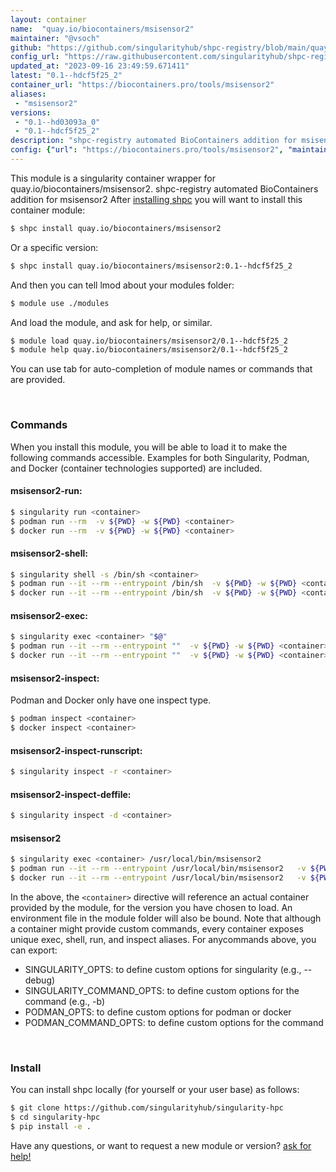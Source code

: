 ```yaml
---
layout: container
name:  "quay.io/biocontainers/msisensor2"
maintainer: "@vsoch"
github: "https://github.com/singularityhub/shpc-registry/blob/main/quay.io/biocontainers/msisensor2/container.yaml"
config_url: "https://raw.githubusercontent.com/singularityhub/shpc-registry/main/quay.io/biocontainers/msisensor2/container.yaml"
updated_at: "2023-09-16 23:49:59.671411"
latest: "0.1--hdcf5f25_2"
container_url: "https://biocontainers.pro/tools/msisensor2"
aliases:
 - "msisensor2"
versions:
 - "0.1--hd03093a_0"
 - "0.1--hdcf5f25_2"
description: "shpc-registry automated BioContainers addition for msisensor2"
config: {"url": "https://biocontainers.pro/tools/msisensor2", "maintainer": "@vsoch", "description": "shpc-registry automated BioContainers addition for msisensor2", "latest": {"0.1--hdcf5f25_2": "sha256:8148cf73d4f98270858358bacad3f391c72dae93582b8baf4e789141fa6ac8de"}, "tags": {"0.1--hd03093a_0": "sha256:b01f4a2f7938d42047bdb94a4f2c97dbf26bd53464ad1b82f811f037e3ea3f1d", "0.1--hdcf5f25_2": "sha256:8148cf73d4f98270858358bacad3f391c72dae93582b8baf4e789141fa6ac8de"}, "docker": "quay.io/biocontainers/msisensor2", "aliases": {"msisensor2": "/usr/local/bin/msisensor2"}}
---
```


This module is a singularity container wrapper for quay.io/biocontainers/msisensor2.
shpc-registry automated BioContainers addition for msisensor2
After [installing shpc](#install) you will want to install this container module:


```bash
$ shpc install quay.io/biocontainers/msisensor2
```

Or a specific version:

```bash
$ shpc install quay.io/biocontainers/msisensor2:0.1--hdcf5f25_2
```

And then you can tell lmod about your modules folder:

```bash
$ module use ./modules
```

And load the module, and ask for help, or similar.

```bash
$ module load quay.io/biocontainers/msisensor2/0.1--hdcf5f25_2
$ module help quay.io/biocontainers/msisensor2/0.1--hdcf5f25_2
```

You can use tab for auto-completion of module names or commands that are provided.

<br>

### Commands

When you install this module, you will be able to load it to make the following commands accessible.
Examples for both Singularity, Podman, and Docker (container technologies supported) are included.

#### msisensor2-run:

```bash
$ singularity run <container>
$ podman run --rm  -v ${PWD} -w ${PWD} <container>
$ docker run --rm  -v ${PWD} -w ${PWD} <container>
```

#### msisensor2-shell:

```bash
$ singularity shell -s /bin/sh <container>
$ podman run --it --rm --entrypoint /bin/sh  -v ${PWD} -w ${PWD} <container>
$ docker run --it --rm --entrypoint /bin/sh  -v ${PWD} -w ${PWD} <container>
```

#### msisensor2-exec:

```bash
$ singularity exec <container> "$@"
$ podman run --it --rm --entrypoint ""  -v ${PWD} -w ${PWD} <container> "$@"
$ docker run --it --rm --entrypoint ""  -v ${PWD} -w ${PWD} <container> "$@"
```

#### msisensor2-inspect:

Podman and Docker only have one inspect type.

```bash
$ podman inspect <container>
$ docker inspect <container>
```

#### msisensor2-inspect-runscript:

```bash
$ singularity inspect -r <container>
```

#### msisensor2-inspect-deffile:

```bash
$ singularity inspect -d <container>
```


#### msisensor2

```bash
$ singularity exec <container> /usr/local/bin/msisensor2
$ podman run --it --rm --entrypoint /usr/local/bin/msisensor2   -v ${PWD} -w ${PWD} <container> -c " $@"
$ docker run --it --rm --entrypoint /usr/local/bin/msisensor2   -v ${PWD} -w ${PWD} <container> -c " $@"
```



In the above, the `<container>` directive will reference an actual container provided
by the module, for the version you have chosen to load. An environment file in the
module folder will also be bound. Note that although a container
might provide custom commands, every container exposes unique exec, shell, run, and
inspect aliases. For anycommands above, you can export:

 - SINGULARITY_OPTS: to define custom options for singularity (e.g., --debug)
 - SINGULARITY_COMMAND_OPTS: to define custom options for the command (e.g., -b)
 - PODMAN_OPTS: to define custom options for podman or docker
 - PODMAN_COMMAND_OPTS: to define custom options for the command

<br>

### Install

You can install shpc locally (for yourself or your user base) as follows:

```bash
$ git clone https://github.com/singularityhub/singularity-hpc
$ cd singularity-hpc
$ pip install -e .
```

Have any questions, or want to request a new module or version? [ask for help!](https://github.com/singularityhub/singularity-hpc/issues)